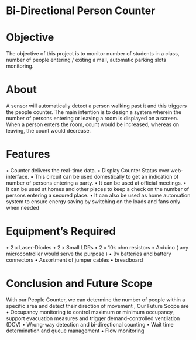 # Bi-Directional Person Counter

 
# Objective
The objective of this project is to monitor number of students in a class, number of people entering / exiting a mall, automatic parking slots monitoring.
# About
A sensor will automatically detect a person walking past it and this triggers the people counter. The main intention is to design a system wherein the number of persons entering or leaving a room is displayed on a screen. When a person enters the room, count would be increased, whereas on leaving, the count would decrease.
# Features
•	Counter delivers the real-time data.
•	Display Counter Status over web-interface.
•	This circuit can be used domestically to get an indication of number of persons entering a party.
•	It can be used at official meetings.
•	It can be used at homes and other places to keep a check on the number of persons entering a secured place.
•	It can also be used as home automation system to ensure energy saving by switching on the loads and fans only when needed

# Equipment’s Required
•	2 x Laser-Diodes
•	2 x Small LDRs
•	2 x 10k ohm resistors
•	Arduino ( any microcontroller would serve the purpose )
•	9v batteries and battery connectors
•	Assortment of jumper cables
•	breadboard

# Conclusion and Future Scope
With our People Counter, we can determine the number of people within a specific area and detect their direction of movement , Our Future Scope are
•	Occupancy monitoring to control maximum or minimum occupancy, support evacuation measures and trigger demand-controlled ventilation (DCV)
•	Wrong-way detection and bi-directional counting
•	Wait time determination and queue management
•	Flow monitoring

